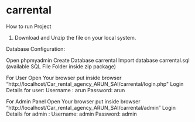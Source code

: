 # carrental
How to run Project
1. Download and Unzip the file on your local system.

Database Configuration:

Open phpmyadmin
Create Database carrental
Import database carrental.sql (available SQL File Folder inside zip package)

For User
Open Your browser put inside browser “http://localhost/Car_rental_agency_ARUN_SAI/carrental/login.php"
Login Details for user:
Username : arun
Password: arun

For Admin Panel
Open Your browser put inside browser “http://localhost/Car_rental_agency_ARUN_SAI/carrental/admin”
Login Details for admin :
Username: admin
Password: admin
